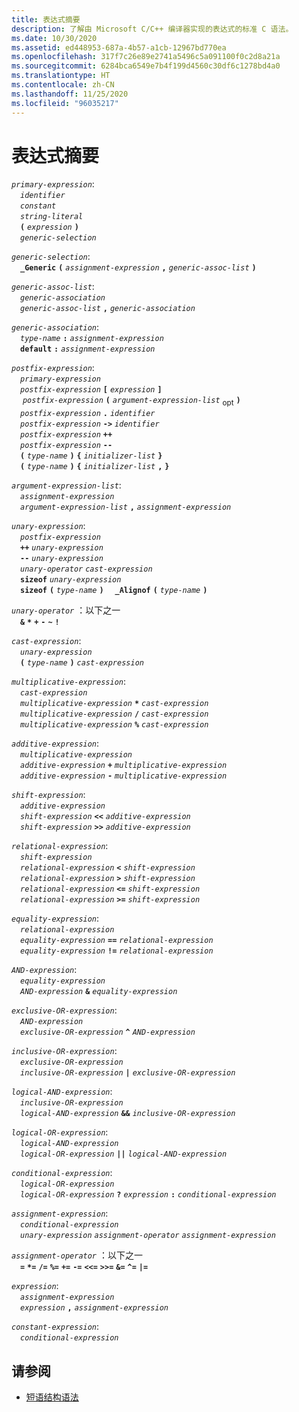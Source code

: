 ```yaml
---
title: 表达式摘要
description: 了解由 Microsoft C/C++ 编译器实现的表达式的标准 C 语法。
ms.date: 10/30/2020
ms.assetid: ed448953-687a-4b57-a1cb-12967bd770ea
ms.openlocfilehash: 317f7c26e89e2741a5496c5a091100f0c2d8a21a
ms.sourcegitcommit: 6284bca6549e7b4f199d4560c30df6c1278bd4a0
ms.translationtype: HT
ms.contentlocale: zh-CN
ms.lasthandoff: 11/25/2020
ms.locfileid: "96035217"
---
```

# <a name="summary-of-expressions"></a>表达式摘要

*`primary-expression`*:\
&emsp;*`identifier`*\
&emsp;*`constant`*\
&emsp;*`string-literal`*\
&emsp;**`(`** *`expression`* **`)`**\
&emsp;*`generic-selection`*

*`generic-selection`*:\
&emsp;**`_Generic`** **`(`** *`assignment-expression`* **`,`** *`generic-assoc-list`* **`)`**

*`generic-assoc-list`*:\
&emsp;*`generic-association`*\
&emsp;*`generic-assoc-list`* **`,`** *`generic-association`*

*`generic-association`*:\
&emsp;*`type-name`* **`:`** *`assignment-expression`*\
&emsp;**`default`** **`:`** *`assignment-expression`*

*`postfix-expression`*:\
&emsp;*`primary-expression`*\
&emsp;*`postfix-expression`* **`[`** *`expression`* **`]`**\
&emsp; *`postfix-expression`* **`(`** *`argument-expression-list`* <sub>opt</sub> **`)`** \
&emsp;*`postfix-expression`* **`.`** *`identifier`*\
&emsp;*`postfix-expression`* **`->`** *`identifier`*\
&emsp;*`postfix-expression`* **`++`**\
&emsp;*`postfix-expression`* **`--`**\
&emsp;**`(`** *`type-name`* **`)`** **`{`** *`initializer-list`* **`}`**\
&emsp;**`(`** *`type-name`* **`)`** **`{`** *`initializer-list`* **`,`** **`}`**

*`argument-expression-list`*:\
&emsp;*`assignment-expression`*\
&emsp;*`argument-expression-list`* **`,`** *`assignment-expression`*

*`unary-expression`*:\
&emsp;*`postfix-expression`*\
&emsp;**`++`** *`unary-expression`*\
&emsp;**`--`** *`unary-expression`*\
&emsp;*`unary-operator`* *`cast-expression`*\
&emsp;**`sizeof`** *`unary-expression`*\
&emsp;**`sizeof`** **`(`** *`type-name`* **`)`** &emsp;**`_Alignof`** **`(`** *`type-name`* **`)`**

*`unary-operator`* ：以下之一\
&emsp;**`&`** **`*`** **`+`** **`-`** **`~`** **`!`**

*`cast-expression`*:\
&emsp;*`unary-expression`*\
&emsp;**`(`** *`type-name`* **`)`** *`cast-expression`*

*`multiplicative-expression`*:\
&emsp;*`cast-expression`*\
&emsp;*`multiplicative-expression`* **`*`** *`cast-expression`*\
&emsp;*`multiplicative-expression`* **`/`** *`cast-expression`*\
&emsp;*`multiplicative-expression`* **`%`** *`cast-expression`*

*`additive-expression`*:\
&emsp;*`multiplicative-expression`*\
&emsp;*`additive-expression`* **`+`** *`multiplicative-expression`*\
&emsp;*`additive-expression`* **`-`** *`multiplicative-expression`*

*`shift-expression`*:\
&emsp;*`additive-expression`*\
&emsp;*`shift-expression`* **`<<`** *`additive-expression`*\
&emsp;*`shift-expression`* **`>>`** *`additive-expression`*

*`relational-expression`*:\
&emsp;*`shift-expression`*\
&emsp;*`relational-expression`* **`<`** *`shift-expression`*\
&emsp;*`relational-expression`* **`>`** *`shift-expression`*\
&emsp;*`relational-expression`* **`<=`** *`shift-expression`*\
&emsp;*`relational-expression`* **`>=`** *`shift-expression`*

*`equality-expression`*:\
&emsp;*`relational-expression`*\
&emsp;*`equality-expression`* **`==`** *`relational-expression`*\
&emsp;*`equality-expression`* **`!=`** *`relational-expression`*

*`AND-expression`*:\
&emsp;*`equality-expression`*\
&emsp;*`AND-expression`* **`&`** *`equality-expression`*

*`exclusive-OR-expression`*:\
&emsp;*`AND-expression`*\
&emsp;*`exclusive-OR-expression`* **`^`** *`AND-expression`*

*`inclusive-OR-expression`*:\
&emsp;*`exclusive-OR-expression`*\
&emsp;*`inclusive-OR-expression`* **`|`** *`exclusive-OR-expression`*

*`logical-AND-expression`*:\
&emsp;*`inclusive-OR-expression`*\
&emsp;*`logical-AND-expression`* **`&&`** *`inclusive-OR-expression`*

*`logical-OR-expression`*:\
&emsp;*`logical-AND-expression`*\
&emsp;*`logical-OR-expression`* **`||`** *`logical-AND-expression`*

*`conditional-expression`*:\
&emsp;*`logical-OR-expression`*\
&emsp;*`logical-OR-expression`* **`?`** *`expression`* **`:`** *`conditional-expression`*

*`assignment-expression`*:\
&emsp;*`conditional-expression`*\
&emsp;*`unary-expression`* *`assignment-operator`* *`assignment-expression`*

*`assignment-operator`* ：以下之一\
&emsp;**`=`** **`*=`** **`/=`** **`%=`** **`+=`** **`-=`** **`<<=`** **`>>=`** **`&=`** **`^=`** **`|=`**

*`expression`*:\
&emsp;*`assignment-expression`*\
&emsp;*`expression`* **`,`** *`assignment-expression`*

*`constant-expression`*:\
&emsp;*`conditional-expression`*

## <a name="see-also"></a>请参阅

- [短语结构语法](../c-language/phrase-structure-grammar.md)
